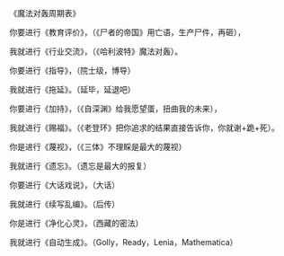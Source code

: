 《魔法对轰周期表》


你要进行《教育评价》，（《尸者的帝国》用亡语，生产尸件，再砸），

我就进行《行业交流》，（《哈利波特》魔法对轰）。


你要进行《指导》，（院士级，博导）

我就进行《拖延》。（延毕，延退吧）


你要进行《加持》，（《自深渊》给我愿望蛋，扭曲我的未来），

我就进行《赐福》。（《老登环》把你追求的结果直接告诉你，你就谢+跪+死）。


你是进行《蔑视》，（《三体》不理睬是最大的蔑视）

我就进行《遗忘》。（遗忘是最大的报复）


你要进行《大话戏说》，（大话）

我就进行《续写乱编》。（后传）


你是进行《净化心灵》，（西藏的密法）

我就进行《自动生成》。（Golly，Ready，Lenia，Mathematica）

